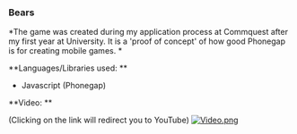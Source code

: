 ### Bears ###

*The game was created during my application process at Commquest after my first year at University. It is a 'proof of concept' of how good Phonegap is for creating mobile games.
*


**Languages/Libraries used:
**

* Javascript (Phonegap)


**Video:
**

(Clicking on the link will redirect you to YouTube)
[![Video.png](https://bitbucket.org/repo/6okyXX/images/328059847-Video.png)](http://youtu.be/3yWIXbji96g)